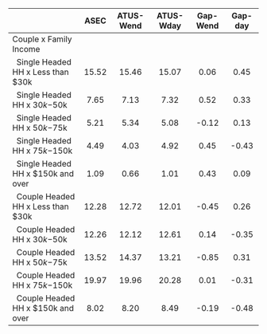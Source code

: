 
|                      |         ASEC |    ATUS-Wend |    ATUS-Wday |     Gap-Wend |      Gap-day |
| -------------------- | :----------: | :----------: | :----------: | :----------: | :----------: |
| Couple x Family Income |              |              |              |              |              |
| &nbsp;&nbsp;Single Headed HH x Less than $30k |        15.52 |        15.46 |        15.07 |         0.06 |         0.45 |
| &nbsp;&nbsp;Single Headed HH x $30k-$50k |         7.65 |         7.13 |         7.32 |         0.52 |         0.33 |
| &nbsp;&nbsp;Single Headed HH x $50k-$75k |         5.21 |         5.34 |         5.08 |        -0.12 |         0.13 |
| &nbsp;&nbsp;Single Headed HH x $75k-$150k |         4.49 |         4.03 |         4.92 |         0.45 |        -0.43 |
| &nbsp;&nbsp;Single Headed HH x $150k and over |         1.09 |         0.66 |         1.01 |         0.43 |         0.09 |
| &nbsp;&nbsp;Couple Headed HH x Less than $30k |        12.28 |        12.72 |        12.01 |        -0.45 |         0.26 |
| &nbsp;&nbsp;Couple Headed HH x $30k-$50k |        12.26 |        12.12 |        12.61 |         0.14 |        -0.35 |
| &nbsp;&nbsp;Couple Headed HH x $50k-$75k |        13.52 |        14.37 |        13.21 |        -0.85 |         0.31 |
| &nbsp;&nbsp;Couple Headed HH x $75k-$150k |        19.97 |        19.96 |        20.28 |         0.01 |        -0.31 |
| &nbsp;&nbsp;Couple Headed HH x $150k and over |         8.02 |         8.20 |         8.49 |        -0.19 |        -0.48 |

